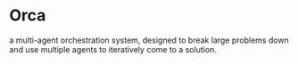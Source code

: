 # Orca

a multi-agent orchestration system, designed to break large problems down
and use multiple agents to iteratively come to a solution.

